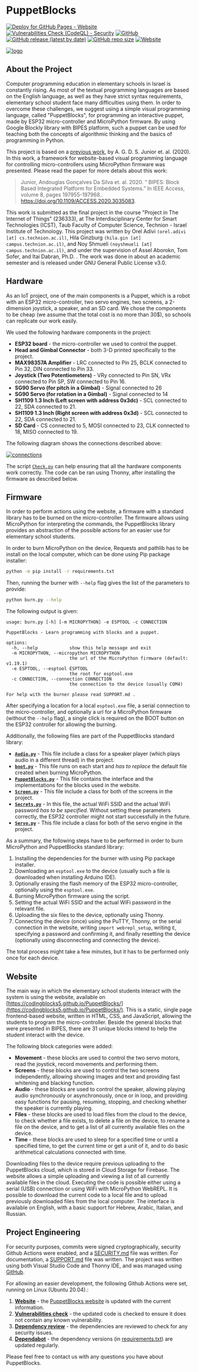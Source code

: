 # PuppetBlocks

[![Deploy for GitHub Pages - Website](https://github.com/CodingBlocks5/PuppetBlocks/actions/workflows/website.yml/badge.svg)](https://github.com/CodingBlocks5/PuppetBlocks/actions/workflows/website.yml)
[![Vulnerabilities Check (CodeQL) - Security](https://github.com/CodingBlocks5/PuppetBlocks/actions/workflows/vulnerabilities.yml/badge.svg)](https://github.com/CodingBlocks5/PuppetBlocks/actions/workflows/vulnerabilities.yml)
[![GitHub](https://img.shields.io/github/license/CodingBlocks5/PuppetBlocks)](https://github.com/CodingBlocks5/PuppetBlocks/blob/main/LICENSE)
[![GitHub release (latest by date)](https://img.shields.io/github/v/release/CodingBlocks5/PuppetBlocks)](https://github.com/CodingBlocks5/PuppetBlocks/releases)
[![GitHub repo size](https://img.shields.io/github/repo-size/CodingBlocks5/PuppetBlocks)](https://github.com/CodingBlocks5/PuppetBlocks)
[![Website](https://img.shields.io/website?url=https%3A%2F%2Fcodingblocks5.github.io%2FPuppetBlocks%2F)](https://codingblocks5.github.io/PuppetBlocks/)


[![logo](/assets/cover.jpg)](https://github.com/CodingBlocks5/PuppetBlocks)

## About the Project

Computer programming education in elementary schools in Israel is constantly rising. As most
of the textual programming languages are based on the English language, as well as they have
strict syntax requirements, elementary school student face many difficulties using them. In
order to overcome these challenges, we suggest using a simple visual programming language,
called "PuppetBlocks", for programming an interactive puppet, made by ESP32 micro-controller
and MicroPython firmware. By using Google Blockly library with BIPES platform, such a puppet
can be used for teaching both the concepts of algorithmic thinking and the basics of
programming in Python.

This project is based on a [previous work](https://github.com/BIPES/BIPES), by A. G. D. S. Junior
et. al. (2020). In this work, a framework for website-based visual programming language for
controlling micro-controllers using MicroPython firmware was presented. Please read the paper
for more details about this work:

> Junior, Andouglas Gonçalves Da Silva et. al. 2020. “<span class="nocase">
> BIPES: Block Based Integrated Platform for Embedded Systems</span>.” In IEEE Access,
> volume 8, pages 197955-197968..
> <https://doi.org/10.1109/ACCESS.2020.3035083>.

This work is submitted as the final project in the course "Project in The Internet of Things"
(236333), at The Interdisciplinary Center for Smart Technologies (ICST), Taub Faculty of
Computer Science, Technion - Israel Institute of Technology. This project was written by
Orel Adivi `(orel.adivi [at] cs.technion.ac.il)`, Hila Ginzburg
`(hila.gin [at] campus.technion.ac.il)`, and Noy Shmueli `(noyshmueli [at] campus.technion.ac.il)`,
and under the supervision of Assel Aborokn, Tom Sofer, and Itai Dabran, Ph.D. . The work was done in about
an academic semester and is released under GNU General Public License v3.0.


## Hardware

As an IoT project, one of the main components is a Puppet, which is a robot with an ESP32 micro-controller,
two servo engines, two screens, a 2-dimension joystick, a speaker, and an SD card. We chose the components
to be cheap (we assume that the total cost is no more than 30$), so schools can replicate our work easily.

We used the following hardware components in the project:
- **ESP32 board** - the micro-controller we used to control the puppet.
- **Head and Gimbal Connector** - both 3-D printed specifically to the project.
- **MAX98357A Amplifier** - LRC connected to Pin 25, BCLK connected to Pin 32, DIN connected to Pin 33.
- **Joystick (Two Potentiometers)** - VRy connected to Pin SN, VRx connected to Pin SP, SW connected to Pin 16.
- **SG90 Servo (for pitch in a Gimbal)** - Signal connected to 26
- **SG90 Servo (for rotation in a Gimbal)** - Signal connected to 14
- **SH1109 1.3 Inch (Left screen with address 0x3dc)** - SCL connected to 22, SDA connected to 21.
- **SH1109 1.3 Inch (Right screen with address 0x3d)** - SCL connected to 22, SDA connected to 21.
- **SD Card** - CS connected to 5, MOSI connected to 23, CLK connected to 18, MISO connected to 19.

The following diagram shows the connections described above:

[![connections](/hardware/connections.png)](https://github.com/CodingBlocks5/PuppetBlocks/blob/main/hardware/connections.png)

The script [`Check.py`](https://github.com/CodingBlocks5/PuppetBlocks/blob/main/hardware/Check.py) can help ensuring that all
the hardware components work correctly. The code can be ran using Thonny, after installing the firmware as described below.


## Firmware

In order to perform actions using the website, a firmware with a standard library has to be burned on the micro-controller.
The firmware allows using MicroPython for interpreting the commands, the PuppetBlocks library provides an abstraction
of the possible actions for an easier use for elementary school students.

In order to burn MicroPython on the device, Requests and pathlib has to be install on the local computer, which can be
done using Pip package installer: 

```bash
python -m pip install -r requirements.txt
```
Then, running the burner with `--help` flag gives the list of the parameters to provide:

```bash
python burn.py --help
```

The following output is given:

```text
usage: burn.py [-h] [-m MICROPYTHON] -e ESPTOOL -c CONNECTION

PuppetBlocks - Learn programming with blocks and a puppet.

options:
  -h, --help            show this help message and exit
  -m MICROPYTHON, --micropython MICROPYTHON
                        the url of the MicroPython firmware (default: v1.19.1)
  -e ESPTOOL, --esptool ESPTOOL
                        the root for esptool.exe
  -c CONNECTION, --connection CONNECTION
                        the connection to the device (usually COM4)

For help with the burner please read SUPPORT.md .
```

After specifying a location for a local `esptool.exe` file, a serial connection to the micro-controller, and
optionally a url for a MicroPython firmware (without the `--help` flag), a single click is required on the
BOOT button on the ESP32 controller for allowing the burning.

Additionally, the following files are part of the PuppetBlocks standard library:
- [**`Audio.py`**](https://github.com/CodingBlocks5/PuppetBlocks/blob/main/firmware/Audio.py) - This file
include a class for a speaker player (which plays audio in a different thread) in the project.
- [**`boot.py`**](https://github.com/CodingBlocks5/PuppetBlocks/blob/main/firmware/boot.py) - This file runs
on each start and *has to replace* the default file created when burning MicroPython.
- [**`PuppetBlocks.py`**](https://github.com/CodingBlocks5/PuppetBlocks/blob/main/firmware/PuppetBlocks.py) -
This file contains the interface and the implementations for the blocks used in the website.
- [**`Screen.py`**](https://github.com/CodingBlocks5/PuppetBlocks/blob/main/firmware/Screen.py) - This file
include a class for both of the screens in the project.
- [**`Secrets.py`**](https://github.com/CodingBlocks5/PuppetBlocks/blob/main/firmware/Secrets.py) - In
this file, the actual WiFi SSID and the actual WiFi password *has to be specified*. Without setting these
parameters correctly, the ESP32 controller might not start successfully in the future.
- [**`Servo.py`**](https://github.com/CodingBlocks5/PuppetBlocks/blob/main/firmware/Servo.py) - This file
include a class for both of the servo engine in the project.

As a summary, the following steps have to be performed in order to burn MicroPython and PuppetBlocks standard library:

1) Installing the dependencies for the burner with using Pip package installer.
2) Downloading an `esptool.exe` to the device (usually such a file is downloaded when installing Arduino IDE).
3) Optionally erasing the flash memory of the ESP32 micro-controller, optionally using the `esptool.exe`.
4) Burning MicroPython firmware using the script.
5) Setting the actual WiFi SSID and the actual WiFi password in the relevant file.
6) Uploading the six files to the device, optionally using Thonny.
7) Connecting the device (once) using the PuTTY, Thonny, or the serial connection in the website, writing `import webrepl_setup`,
writing `E`, specifying a password and confirming it, and finally resetting the device (optionally using disconnecting and
connecting the device). 

The total process might take a few minutes, but it has to be performed only once for each device.

## Website

The main way in which the elementary school students interact with the system is using the website, available
on [https://codingblocks5.github.io/PuppetBlocks/](https://codingblocks5.github.io/PuppetBlocks/). This is a static,
single page frontend-based website, written in HTML, CSS, and JavaScript, allowing the students to program the
micro-controller. Beside the general blocks that were presented in BIPES, there are 31 unique blocks intend to
help the student interact with the device.

The following block categories were added:
- **Movement** - these blocks are used to control the two servo motors, read the joystick, record movements and
performing them.
- **Screens** - these blocks are used to control the two screens independently, allowing showing images and text 
and providing fast whitening and blacking function.
- **Audio** - these blocks are used to control the speaker, allowing playing audio synchronously or asynchronously,
once or in loop, and providing easy functions for pausing, resuming, stopping, and checking whether the speaker is
currently playing.
- **Files** - these blocks are used to load files from the cloud to the device, to check whether a file exists, to
delete a file on the device, to rename a file on the device, and to get a list of all currently available files on
the device.
- **Time** - these blocks are used to sleep for a specified time or until a specified time, to get the current time
or get a unit of it, and to do basic arithmetical calculations connected with time.

Downloading files to the device require previous uploading to the PuppetBlocks cloud, which is stored in Cloud
Storage for Firebase. The website allows a simple uploading and viewing a list of all currently available files
in the cloud. Executing the code is possible either using a serial (USB) connection or using WiFi with MicroPython
WebREPL. It is possible to download the current code to a local file and to upload previously downloaded files
from the local computer. The interface is available on English, with a basic support for Hebrew, Arabic, Italian,
and Russian.


## Project Engineering

For security purposes, commits were signed cryptographically, security Github Actions were enabled, and a
[SECURITY.md](https://github.com/CodingBlocks5/PuppetBlocks/blob/main/SECURITY.md) file was written. For documentation, a
[SUPPORT.md](https://github.com/CodingBlocks5/PuppetBlocks/blob/main/SUPPORT.md) file was written. The project was written using
both Visual Studio Code and Thonny IDE, and was managed using [GitHub](https://github.com/CodingBlocks5/PuppetBlocks).

For allowing an easier development, the following Github Actions were set, running on Linux (Ubuntu 20.04).:
1) **[Website](https://github.com/CodingBlocks5/PuppetBlocks/actions/workflows/website.yml)** - the
[PuppetBlocks website](https://codingblocks5.github.io/PuppetBlocks/) is updated with the current information.
2) **[Vulnerabilities check](https://github.com/CodingBlocks5/PuppetBlocks/actions/workflows/vulnerabilities.yml)** - the
updated code is checked to ensure it does not contain any known vulnerability.
3) **[Dependency review](https://github.com/CodingBlocks5/PuppetBlocks/actions/workflows/dependency-review.yml)** - the
dependencies are reviewed to check for any security issues.
4) **[Dependabot](https://github.com/CodingBlocks5/PuppetBlocks/blob/main/.github/dependabot.yml)** - the
dependency versions (in
[requirements.txt](https://github.com/CodingBlocks5/PuppetBlocks/blob/main/firmware/requirements.txt)) are updated regularly.

Please feel free to contact us with any questions you have about PuppetBlocks.
